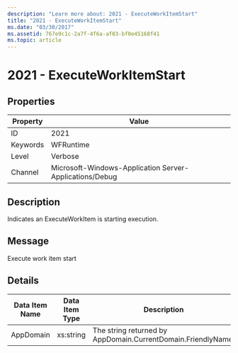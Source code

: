```yaml
---
description: "Learn more about: 2021 - ExecuteWorkItemStart"
title: "2021 - ExecuteWorkItemStart"
ms.date: "03/30/2017"
ms.assetid: 767e9c1c-2a7f-4f6a-af03-bf0e45168f41
ms.topic: article
---
```

# 2021 - ExecuteWorkItemStart

## Properties

| Property | Value |
| - | - |
|ID|2021|  
|Keywords|WFRuntime|  
|Level|Verbose|  
|Channel|Microsoft-Windows-Application Server-Applications/Debug|  
  
## Description  

 Indicates an ExecuteWorkItem is starting execution.  
  
## Message  

 Execute work item start  
  
## Details  
  
|Data Item Name|Data Item Type|Description|  
|--------------------|--------------------|-----------------|  
|AppDomain|xs:string|The string returned by AppDomain.CurrentDomain.FriendlyName.|
